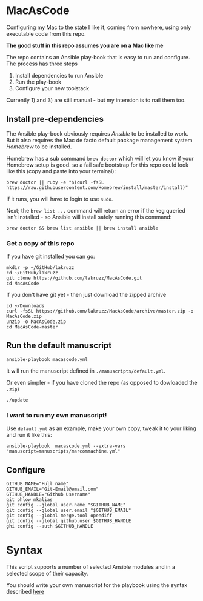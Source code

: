 
# MacAsCode
Configuring my Mac to the state I like it, coming from nowhere, using only executable code from this repo.

**The good stuff in this repo assumes you are on a Mac like me**

The repo contains an Ansible play-book that is easy to run and configure. The process has three steps

1. Install dependencies to run Ansible
2. Run the play-book
3. Configure your new toolstack

Currently 1) and 3) are still manual - but my intension is to nail them too.

## Install pre-dependencies

The Ansible play-book obviously requires _Ansible_ to be installed to work. But it also requires
the Mac de facto default package management system _Homebrew_ to be installed.

Homebrew has a sub command `brew doctor` which will let you know if your Homebrew setup is good.  so a fail safe bootstrap for this repo could look like this (copy and paste into your terminal):

```shell
brew doctor || ruby -e "$(curl -fsSL https://raw.githubusercontent.com/Homebrew/install/master/install)"
```

If it runs, you will have to login to use `sudo`.

Next; the `brew list ...` command will return an error if the keg queried isn't installed - so Ansible will install safely running this command:

```shell
brew doctor && brew list ansible || brew install ansible
```

### Get a copy of this repo

If you have git installed you can go:

```shell
mkdir -p ~/GitHub/lakruzz
cd ~/GitHub/lakruzz
git clone https://github.com/lakruzz/MacAsCode.git
cd MacAsCode
```

If you don't have git yet - then just download the zipped archive

```shell
cd ~/Downloads
curl -fsSL https://github.com/lakruzz/MacAsCode/archive/master.zip -o MacAsCode.zip
unzip -o MacAsCode.zip
cd MacAsCode-master
```

## Run the default manuscript

```shell
ansible-playbook macascode.yml
```
It will run the manuscript defined in `./manuscripts/default.yml`.

Or even simpler - if you have cloned the repo (as opposed to dowloaded the `.zip`)
```shell
./update
```

### I want to run my own manuscript!

Use `default.yml` as an example, make your own copy, tweak it to your liking and run it like this:

```shell
ansible-playbook  macascode.yml --extra-vars "manuscript=manuscripts/marcommachine.yml"
```


## Configure


```shell
GITHUB_NAME="Full name"
GITHUB_EMAIL="Git-Email@email.com"
GTIHUB_HANDLE="Github Username"
git phlow mkalias
git config --global user.name "$GITHUB_NAME"
git config --global user.email "$GITHUB_EMAIL"
git config --global merge.tool opendiff
git config --global github.user $GITHUB_HANDLE
ghi config --auth $GITHUB_HANDLE
```

# Syntax

This script supports a number of selected Ansible modules and in a selected scope of their capacity.

You should write your own manuscript for the playbook using the syntax described [here](syntax.md) 
